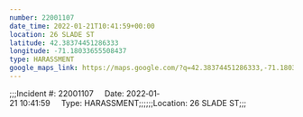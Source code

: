 ```yaml
---
number: 22001107
date_time: 2022-01-21T10:41:59+00:00
location: 26 SLADE ST
latitude: 42.38374451286333
longitude: -71.18033655508437
type: HARASSMENT
google_maps_link: https://maps.google.com/?q=42.38374451286333,-71.18033655508437
---
```


;;;Incident #: 22001107     Date: 2022‐01‐21 10:41:59     Type: HARASSMENT;;;;;;Location: 26 SLADE ST;;;
